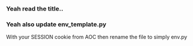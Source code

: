 ### Yeah read the title..

### Yeah also update env_template.py
With your SESSION cookie from AOC then rename the file to
simply env.py